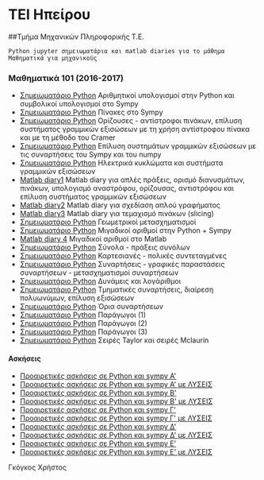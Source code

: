 # ΤΕΙ Ηπείρου 
##Τμήμα Μηχανικών Πληροφορικής Τ.Ε.

	Python jupyter σημειωματάρια και matlab diaries για το μάθημα Μαθηματικά για μηχανικούς

### Μαθηματικά 101 (2016-2017)
* [Σημειωματάριο Python](https://github.com/chgogos/ceteiep_maths101/blob/master/ceteiep_maths101_20161005.ipynb) Αριθμητικοί υπολογισμοί στην Python και συμβολικοί υπολογισμοί στο Sympy
* [Σημειωματάριο Python](https://github.com/chgogos/ceteiep_maths101/blob/master/ceteiep_maths101_20161007.ipynb) Πίνακες στο Sympy
* [Σημειωματάριο Python](https://github.com/chgogos/ceteiep_maths101/blob/master/ceteiep_maths101_20161012.ipynb) Ορίζουσες - αντίστροφοι πινάκων, επίλυση συστήματος γραμμικών εξισώσεων με τη χρήση αντίστροφου πίνακα και με τη μέθοδο του Cramer
* [Σημειωματάριο Python](https://github.com/chgogos/ceteiep_maths101/blob/master/ceteiep_maths101_20161021.ipynb) Επίλυση συστημάτων γραμμικών εξισώσεων με τις συναρτήσεις του Sympy και του numpy
* [Σημειωματάριο Python](https://github.com/chgogos/ceteiep_maths101/blob/master/ceteiep_maths101_20161026b.ipynb) Ηλεκτρικά κυκλώματα και συστήματα γραμμικών εξισώσεων
* [Matlab diary1](https://github.com/chgogos/ceteiep_maths101/blob/master/matlab_diary01) Matlab diary για απλές πράξεις, ορισμό διανυσμάτων, πινάκων, υπολογισμό αναστρόφου, ορίζουσας, αντιστρόφου και επίλυση συστήματος γραμμικών εξισώσεων 
* [Matlab diary2](https://github.com/chgogos/ceteiep_maths101/blob/master/matlab_diary02) Matlab diary για σχεδίαση απλού γραφήματος
* [Matlab diary3](https://github.com/chgogos/ceteiep_maths101/blob/master/matlab_diary03) Matlab diary για τεμαχισμό πινάκων (slicing)
* [Σημειωματάριο Python](https://github.com/chgogos/ceteiep_maths101/blob/master/ceteiep_maths101_20161026.ipynb) Γεωμετρικοί μετασχηματισμοί
* [Σημειωματάριο Python](https://github.com/chgogos/ceteiep_maths101/blob/master/ceteiep_maths101_20161103.ipynb) Μιγαδικοί αριθμοί στην Python + Sympy
* [Matlab diary 4](https://github.com/chgogos/ceteiep_maths101/blob/master/matlab_diary04) Μιγαδικοί αριθμοί στο Matlab
* [Σημειωματάριο Python](https://github/chgogos/ceteiep_maths101/blob/master/ceteiep_maths101_20161109.ipynb) Σύνολα - πράξεις συνόλων
* [Σημειωματάριο Python](https://github.com/chgogos/ceteiep_maths101/blob/master/ceteiep_maths101_20161116.ipynb) Καρτεσιανές - πολικές συντεταγμένες
* [Σημειωματάριο Python](https://github.com/chgogos/ceteiep_maths101/blob/master/ceteiep_maths101_20161118.ipynb) Συναρτήσεις - γραφικές παραστάσεις συναρτήσεων - μετασχηματισμοί συναρτήσεων
* [Σημειωματάριο Python](https://github.com/chgogos/ceteiep_maths101/blob/master/ceteiep_maths101_20161123.ipynb) Δυνάμεις και λογάριθμοι 
* [Σημειωματάριο Python](https://github.com/chgogos/ceteiep_maths101/blob/master/ceteiep_maths101_20161206.ipynb) Τμηματικές συναρτήσεις, διαίρεση πολυωνύμων, επίλυση εξισώσεων 
* [Σημειωματάριο Python](https://github.com/chgogos/ceteiep_maths101/blob/master/ceteiep_maths101_20161207.ipynb) Όρια συναρτήσεων
* [Σημειωματάριο Python](https://github.com/chgogos/ceteiep_maths101/blob/master/ceteiep_maths101_20161214.ipynb) Παράγωγοι (1)
* [Σημειωματάριο Python](https://github.com/chgogos/ceteiep_maths101/blob/master/ceteiep_maths101_20161216.ipynb) Παράγωγοι (2)
* [Σημειωματάριο Python](https://github.com/chgogos/ceteiep_maths101/blob/master/ceteiep_maths101_20161221.ipynb) Παράγωγοι (3)
* [Σημειωματάριο Python](https://github.com/chgogos/ceteiep_maths101/blob/master/ceteiep_maths101_20161221b.ipynb) Σειρές Taylor και σειρές Mclaurin


#### Ασκήσεις 
* [Προαιρετικές ασκήσεις σε Python και sympy Α'](https://github.com/chgogos/ceteiep_maths101/blob/master/ceteiep_maths101_exercises_set1.ipynb) 
* [Προαιρετικές ασκήσεις σε Python και sympy Α' με ΛΥΣΕΙΣ](https://github.com/chgogos/ceteiep_maths101/blob/master/ceteiep_maths101_exercises_set1-solved.ipynb) 
* [Προαιρετικές ασκήσεις σε Python και sympy Β'](https://github.com/chgogos/ceteiep_maths101/blob/master/ceteiep_maths101_exercises_set2.ipynb) 
* [Προαιρετικές ασκήσεις σε Python και sympy Β' με ΛΥΣΕΙΣ](https://github.com/chgogos/ceteiep_maths101/blob/master/ceteiep_maths101_exercises_set2-solved.ipynb) 
* [Προαιρετικές ασκήσεις σε Python και sympy Γ'](https://github.com/chgogos/ceteiep_maths101/blob/master/ceteiep_maths101_exercises_set3.ipynb)
* [Προαιρετικές ασκήσεις σε Python και sympy Γ' με ΛΥΣΕΙΣ](https://github.com/chgogos/ceteiep_maths101/blob/master/ceteiep_maths101_exercises_set3-solved.ipynb)
* [Προαιρετικές ασκήσεις σε Python και sympy Δ'](https://github.com/chgogos/ceteiep_maths101/blob/master/ceteiep_maths101_exercises_set4.ipynb)
* [Προαιρετικές ασκήσεις σε Python και sympy Δ' με ΛΥΣΕΙΣ](https://github.com/chgogos/ceteiep_maths101/blob/master/ceteiep_maths101_exercises_set4-solved.ipynb)
* [Προαιρετικές ασκήσεις σε Python και sympy Ε'](https://github.com/chgogos/ceteiep_maths101/blob/master/ceteiep_maths101_exercises_set5.ipynb)
* [Προαιρετικές ασκήσεις σε Python και sympy E' με ΛΥΣΕΙΣ](https://github.com/chgogos/ceteiep_maths101/blob/master/ceteiep_maths101_exercises_set5-solved.ipynb)    

<!---
### Μαθηματικά 101 (2015-2016)

* [ceteiep_00_basics](https://nbviewer.jupyter.org/github/chgogos/ceteiep_maths101/blob/master/ceteiep_00_basics.ipynb)
* [ceteiep_01_sets](https://nbviewer.jupyter.org/github/chgogos/ceteiep_maths101/blob/master/ceteiep_01_sets.ipynb)
* [ceteiep_02_cartesian_polar_coordinates](https://nbviewer.jupyter.org/github/chgogos/ceteiep_maths101/blob/master/ceteiep_02_cartesian_polar_coordinates.ipynb)
* [ceteiep_03_graphs](https://nbviewer.jupyter.org/github/chgogos/ceteiep_maths101/blob/master/ceteiep_03_graphs.ipynb)
* [ceteiep_04](https://nbviewer.jupyter.org/github/chgogos/ceteiep_maths101/blob/master/ceteiep_04.ipynb)
* [ceteiep_05](https://nbviewer.jupyter.org/github/chgogos/ceteiep_maths101/blob/master/ceteiep_05.ipynb)
* [ceteiep_06](https://nbviewer.jupyter.org/github/chgogos/ceteiep_maths101/blob/master/ceteiep_06.ipynb)
* [ceteiep_07](https://nbviewer.jupyter.org/github/chgogos/ceteiep_maths101/blob/master/ceteiep_07.ipynb)
* [ceteiep_08_polynomial_division](https://nbviewer.jupyter.org/github/chgogos/ceteiep_maths101/blob/master/ceteiep_08_polynomial_division.ipynb)
* [ceteiep_09_limits](https://nbviewer.jupyter.org/github/chgogos/ceteiep_maths101/blob/master/ceteiep_09_limits.ipynb)
* [ceteiep_10_derivatives](https://nbviewer.jupyter.org/github/chgogos/ceteiep_maths101/blob/master/ceteiep_10_derivatives.ipynb)
* [ceteiep_11_derivatives2](https://nbviewer.jupyter.org/github/chgogos/ceteiep_maths101/blob/master/ceteiep_11_derivatives2.ipynb)
* [ceteiep_12_derivatives3](https://nbviewer.jupyter.org/github/chgogos/ceteiep_maths101/blob/master/ceteiep_12_derivatives3.ipynb)
* [ceteiep_13_taylor_series](https://nbviewer.jupyter.org/github/chgogos/ceteiep_maths101/blob/master/ceteiep_13_taylor_series.ipynb)
* [ceteiep_14_integrals1](https://nbviewer.jupyter.org/github/chgogos/ceteiep_maths101/blob/master/ceteiep_14_integrals1.ipynb)
* [ceteiep_15_integrals2](https://nbviewer.jupyter.org/github/chgogos/ceteiep_maths101/blob/master/ceteiep_15_integrals2.ipynb)
* [ceteiep_16_linear_algebra1](https://nbviewer.jupyter.org/github/chgogos/ceteiep_maths101/blob/master/ceteiep_16_linear_algebra1.ipynb)
* [ceteiep_17_linear_algebra2](https://nbviewer.jupyter.org/github/chgogos/ceteiep_maths101/blob/master/ceteiep_17_linear_algebra2.ipynb)
* [ceteiep_18_linear_algebra3](https://nbviewer.jupyter.org/github/chgogos/ceteiep_maths101/blob/master/ceteiep_18_linear_algebra3.ipynb)
-->
Γκόγκος Χρήστος
